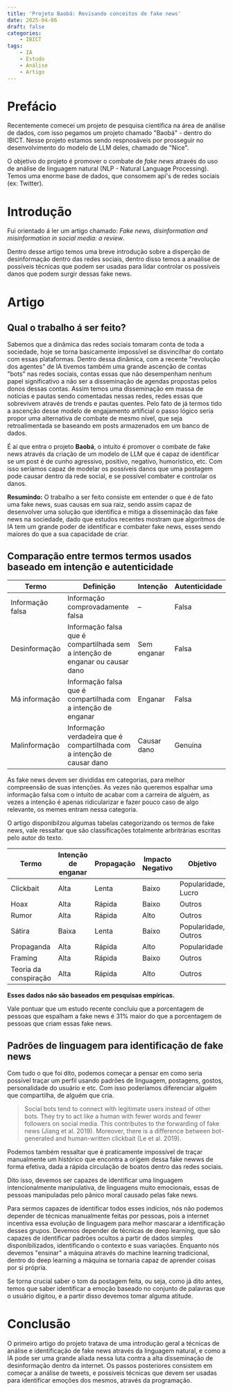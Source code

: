 ```yaml
---
title: 'Projeto Baobá: Revisando conceitos de fake news'
date: 2025-04-06
draft: false
categories:
    - IBICT
tags: 
    - IA
    - Estudo
    - Análise
    - Artigo
---
```


# Prefácio

Recentemente comecei um projeto de pesquisa científica na área de análise de dados, com isso pegamos um projeto chamado "Baobá" - dentro do IBICT. Nesse projeto estamos sendo respnosáveis por prosseguir no desenvolvimento do modelo de LLM deles, chamado de "Nice".

O objetivo do projeto é promover o combate de *fake news* através do uso de análise de linguagem natural (NLP - Natural Language Processing). Temos uma enorme base de dados, que consomem api's de redes sociais (ex: Twitter).

# Introdução

Fui orientado á ler um artigo chamado: *Fake news, disinformation and misinformation in social media: a review*. 

Dentro desse artigo temos uma breve introdução sobre a disperção de desinformação dentro das redes sociais, dentro disso temos a anaálise de possíveis técnicas que podem ser usadas para lidar controlar os possíveis danos que podem surgir dessas fake news.

# Artigo

## Qual o trabalho á ser feito?

Sabemos que a dinâmica das redes sociais tomaram conta de toda a sociedade, hoje se torna basicamente impossível se disvincilhar do contato com essas plataformas. Dentro dessa dinâmica, com a recente "revolução dos agentes" de IA tivemos também uma grande ascenção de contas "bots" nas redes sociais, contas essas que não desempenham nenhum papel significativo a não ser a disseminação de agendas propostas pelos donos dessas contas. Assim temos uma disseminação em massa de notícias e pautas sendo comentadas nessas redes, redes essas que sobrevivem através de trends e pautas quentes. Pelo fato de já termos tido a ascenção desse modelo de engajamento artificial o passo lógico seria propor uma alternativa de combate de mesmo nível, que seja retroalimentada se baseando em posts armazenados em um banco de dados.

É aí que entra o projeto **Baobá**, o intuito é promover o combate de fake news através da criação de um modelo de LLM que é capaz de identificar se um post é de cunho agressivo, positivo, negativo, humorístico, etc. Com isso seríamos capaz de modelar os possíveis danos que uma postagem pode causar dentro da rede social, e se possível combater e controlar os danos.

**Resumindo:** O trabalho a ser feito consiste em entender o que é de fato uma fake news, suas causas em sua raiz, sendo assim capaz de desenvolver uma solução que identifica e mitiga a disseminação das fake news na sociedade, dado que estudos recentes mostram que algoritmos de IA tem um grande poder de identificar e combater fake news, esses sendo maiores do que a sua capacidade de criar.

## Comparação entre termos termos usados baseado em intenção e autenticidade

| Termo             | Definição                                                                                     | Intenção         | Autenticidade |
|------------------|-----------------------------------------------------------------------------------------------|------------------|----------------|
| Informação falsa  | Informação comprovadamente falsa                                                              | –                | Falsa          |
| Desinformação     | Informação falsa que é compartilhada sem a intenção de enganar ou causar dano                | Sem enganar      | Falsa          |
| Má informação     | Informação falsa que é compartilhada com a intenção de enganar                               | Enganar          | Falsa          |
| Malinformação     | Informação verdadeira que é compartilhada com a intenção de causar dano                      | Causar dano      | Genuína        |

As fake news devem ser divididas em categorias, para melhor compreensão de suas intenções. As vezes não queremos espalhar uma informação falsa com o intuito de acabar com a carreira de alguém, as vezes a intenção é apenas ridicularizar e fazer pouco caso de algo relevante, os memes entram nessa categoria.

O artigo disponibilzou algumas tabelas categorizando os termos de fake news, vale ressaltar que são classificações totalmente arbritrárias escritas pelo autor do texto.

| Termo                | Intenção de enganar | Propagação | Impacto Negativo | Objetivo             |
|----------------------|---------------------|------------|-------------------|----------------------|
| Clickbait | Alta                | Lenta      | Baixo             | Popularidade, Lucro  |
| Hoax         | Alta                | Rápida     | Baixo             | Outros               |
| Rumor                | Alta                | Rápida     | Alto              | Outros               |
| Sátira               | Baixa               | Lenta      | Baixo             | Popularidade, Outros |
| Propaganda           | Alta                | Rápida     | Alto              | Popularidade         |
| Framing | Alta                | Rápida     | Baixo             | Outros               |
| Teoria da conspiração | Alta                | Rápida     | Alto              | Outros               |

**Esses dados não são baseados em pesquisas empíricas.**

Vale pontuar que um estudo recente concluiu que a porcentagem de pessoas que espalham a fake news é 31% maior do que a porcentagem de pessoas que criam essas fake news.

## Padrões de linguagem para identificação de fake news

Com tudo o que foi dito, podemos começar a pensar em como seria possível traçar um perfil usando padrões de linguagem, postagens, gostos, personalidade do usuário e etc. Com isso poderíamos diferenciar alguém que compartilha, de alguém que cria.

> Social bots tend to connect with legitimate users instead of other bots. They try to act like a human with fewer words and fewer followers on social media. This contributes to the forwarding of fake news (Jiang et al. 2019). Moreover, there is a difference between bot-generated and human-written clickbait (Le et al. 2019).

Podemos também ressaltar que é praticamente impossível de traçar manualmente um histórico que encontra a origem dessa fake newws de forma efetiva, dada a rápida circulação de boatos dentro das redes sociais.

Dito isso, devemos ser capazes de identificar uma linguagem intencionalmente manipulativa, de linguagens muito emocionais, essas de pessoas manipuladas pelo pânico moral causado pelas fake news.

Para sermos capazes de identificar todos esses indícios, nós não podemos depender de técnicas manualmente feitas por pessoas, pois a internet incentiva essa evolução de linguagem para melhor mascarar a identificação desses grupos. Devemos depender de técnicas de deep learning, que são capazes de identificar padrões ocultos a partir de dados simples disponibilizados, identificando o contexto e suas variações.
Enquanto nós devemos "ensinar" a máquina através do machine learning tradicional, dentro do deep learning a máquina se tornaria capaz de aprender coisas por si própria.

Se torna crucial saber o tom da postagem feita, ou seja, como já dito antes, temos que saber identificar a emoção baseado no conjunto de palavras que o usuário digitou, e a partir disso devemos tomar alguma atitude.

# Conclusão

O primeiro artigo do projeto tratava de uma introdução geral a técnicas de análise e identificação de fake news através da linguagem natural, e como a IA pode ser uma grande aliada nessa luta contra a alta disseminação de desinformação dentro da internet. Os passos posteriores consistem em começar a análise de tweets, e possíveis técnicas que devem ser usadas para identificar emoções dos mesmos, através da programação.